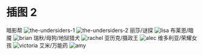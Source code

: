 # 插图 2

暗影帮
![the-undersiders-1](/02/the-undersiders-1.png)
![the-undersiders-2](/02/the-undersiders-2.png)
丽莎/谜探
![lisa](/02/lisa.png)
布莱恩/暗魇
![brian](/02/brian.png)
瑞秋/母狗/地狱猎犬
![rachel](/02/rachel.png)
亚历克/摄政王
![alec](/02/alec.png)
维多利亚/荣耀女孩
![victoria](/02/victoria.png)
艾米/万能药
![amy](/02/amy.png)
